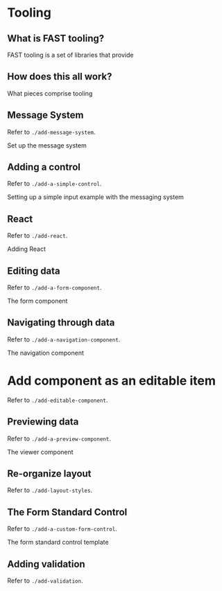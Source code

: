 # Tooling

## What is FAST tooling?

FAST tooling is a set of libraries that provide 

## How does this all work?

What pieces comprise tooling

## Message System

Refer to `./add-message-system`.

Set up the message system

## Adding a control

Refer to `./add-a-simple-control`.

Setting up a simple input example with the messaging system

## React

Refer to `./add-react`.

Adding React

## Editing data

Refer to `./add-a-form-component`.

The form component

## Navigating through data

Refer to `./add-a-navigation-component`.

The navigation component

# Add component as an editable item

Refer to `./add-editable-component`.

## Previewing data

Refer to `./add-a-preview-component`.

The viewer component

## Re-organize layout

Refer to `./add-layout-styles`.

## The Form Standard Control

Refer to `./add-a-custom-form-control`.

The form standard control template

## Adding validation

Refer to `./add-validation`.

